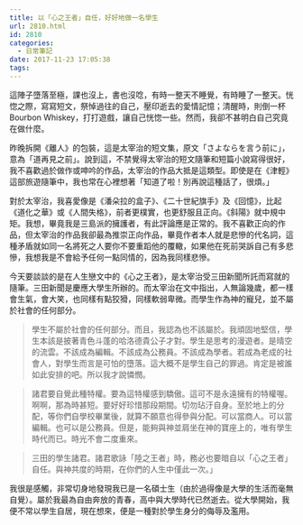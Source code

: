 ```yaml
---
title: 以「心之王者」自任，好好地做一名學生
url: 2810.html
id: 2810
categories:
  - 日常筆記
date: 2017-11-23 17:05:38
tags:
---
```


這陣子墮落至極，課也沒上，書也沒唸，有時一整天不睡覺，有時睡了一整天。恍惚之際，寫寫短文，祭悼過往的自己，壓印逝去的愛情記憶；清醒時，則倒一杯 Bourbon Whiskey，打打遊戲，讓自己恍惚一些。然而，我卻不甚明白自己究竟在做什麼。

昨晚拆開《離人》的包裝，這是太宰治的短文集，原文「さよならを言う前に」，意為「道再見之前」。說到這，不禁覺得太宰治的短文隨筆和短篇小說寫得很好，我不喜歡過於做作或呻吟的作品，太宰治的作品大抵是這類型。即使是在《津輕》這部旅遊隨筆中，我也常在心裡想著「知道了啦！別再說這種話了，很煩。」

對於太宰治，我喜愛像是《潘朵拉的盒子》、《二十世紀旗手》及《回憶》，比起《道化之華》或《人間失格》，前者更樸實，也更舒服且正向。《斜陽》就中規中矩。我想，畢竟我是三島派的擁護者，有此評論應是正常的。我不喜歡正向的作品，但太宰治的作品我卻最為推崇正向作品，畢竟作者本人就是悲慘的代名詞，這種矛盾就如同一名將死之人要你不要重蹈他的覆轍，如果他在死前哭訴自己有多悲慘，我想我是不會給予任何一點同情的，因為我同樣悲慘。

今天要談談的是在人生戀文中的《心之王者》，是太宰治受三田新聞所託而寫就的隨筆。三田新聞是慶應大學生所辦的。而太宰治在文中指出，人無論幾歲，都一樣會生氣，會大笑，也同樣有點狡猾，同樣軟弱卑微。而學生作為神的寵兒，並不屬於社會的任何部分。

> 學生不屬於社會的任何部分。而且，我認為也不該屬於。我頑固地堅信，學生本該是披著青色斗蓬的哈洛德貴公子才對。學生是思考的漫遊者。是晴空的流雲。不該成為編輯。不該成為公務員。不該成為學者。若成為老成的社會人，對學生而言是可怕的墮落。這大概不是學生自己的罪過。肯定是被誰如此安排的吧。所以我才說憐憫。

> 諸君要自覺此種特權。要為這特權感到驕傲。這可不是永遠擁有的特權喔。啊啊，那為時甚短。要好好珍惜那段期間。切勿玷汙自身。至於地上的分配，等你們自學校畢業後，就算不願意也得參與分配。可以當商人。可以當編輯。也可以是公務員。但是，能夠與神並肩坐在神的寶座上的，唯有學生時代而已。時光不會二度重來。

> 三田的學生諸君。諸君歌詠「陸之王者」時，務必也要暗自以「心之王者」自任。與神共度的時期，在你們的人生中僅此一次。」

我很是感觸，非常切身地發現我已是一名碩士生（由於過得像是大學的生活而毫無自覺）。屬於我最為自由奔放的青春，高中與大學時代已然逝去。從大學開始，我便不常以學生自居，現在想來，便是一種對於學生身分的侮辱及濫用。